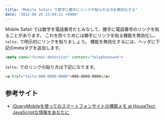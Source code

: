 ```yaml
---
title: "Mobile Safari で数字に勝手にリンクが貼られるのを無効化する"
date: "2012-06-25 23:09:21 +0900"
---
```


Mobile Safari では数字を電話番号だとみなして、勝手に電話番号のリンクを貼ることがあります。
これを防ぐためには勝手にリンクを貼る機能を無効化し、 `telto:` で明示的にリンクを貼りましょう。
機能を無効化するには、ヘッダに下記のmetaタグを追加します。

```html
<meta name="format-detection" content="telephone=no">
```

`telto:` でのリンクの貼り方は下記になります。

```html
<a href="telto:000-0000-0000">000-0000-0000</a>
```

## 参考サイト

- [jQueryMobileを使ってのスマートフォンサイトの構築メモ at HouseTect, JavaScriptな情報をあなたに](http://hisasann.com/housetect/2011/02/jquerymobile.html)
